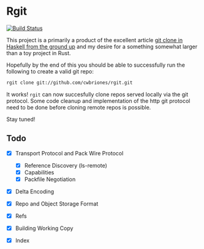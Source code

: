 Rgit
=====
[![Build Status](https://travis-ci.org/cwbriones/rgit.svg?branch=master)](https://travis-ci.org/cwbriones/rgit)

This project is a primarily a product of the excellent article
[git clone in Haskell from the ground up](http://stefan.saasen.me/articles/git-clone-in-haskell-from-the-bottom-up/#implementing_pack_file_negotiation) and my desire for a something somewhat larger than a toy project in Rust.

Hopefully by the end of this you should be able to successfully run the following to create a valid git repo:
```bash
rgit clone git://github.com/cwbriones/rgit.git
```

It works! `rgit` can now succesfully clone repos served locally via the git protocol. Some code cleanup
and implementation of the http git protocol need to be done before cloning remote repos is possible. 

Stay tuned!

## Todo
- [x] Transport Protocol and Pack Wire Protocol
  - [x] Reference Discovery (ls-remote)
  - [x] Capabilities
  - [x] Packfile Negotiation
- [x] Delta Encoding
- [x] Repo and Object Storage Format
- [x] Refs
- [x] Building Working Copy
- [x] Index

